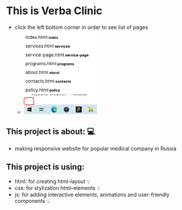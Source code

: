 # This is Verba Clinic
- click the left bottom corner in order to see list of pages
  - <img src="https://github.com/Vlad-Vasinev/Vlad-Vasinev/blob/main/list%20of%20pages.PNG" width="200">
## This project is about: 💻
- making responsive website for popular medical company in Russia

## This project is using:
- html: for creating html-layout 💡
- css: for stylization html-elements 💡
- js: for adding interactive elements, animations and user-friendly components 💡
